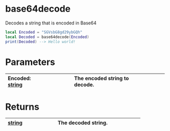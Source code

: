 # base64decode
Decodes a string that is encoded in Base64
```lua
local Encoded = "SGVsbG8gd29ybGQh"
local Decoded = base64decode(Encoded)
print(Decoded) --> Hello world!
```
# Parameters
| Encoded: [string](https://create.roblox.com/docs/luau/strings)<!--                  -->&emsp;&emsp;&emsp;&emsp;&emsp;&emsp; | The encoded string to decode.<!--                  -->&emsp;&emsp;&emsp;&emsp;&emsp;&emsp; |
| :-------- | :------- |
# Returns
| [string](https://create.roblox.com/docs/luau/strings)<!--                  -->&emsp;&emsp;&emsp;&emsp;&emsp;&emsp; | The decoded string.<!--                  -->&emsp;&emsp;&emsp;&emsp;&emsp;&emsp; |
| :-------- | :------- |
